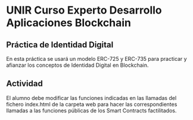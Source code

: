 # UNIR Curso Experto Desarrollo Aplicaciones Blockchain

## Práctica de Identidad Digital

En esta práctica se usará un modelo ERC-725 y ERC-735 para practicar y afianzar los conceptos de Identidad Digital en Blockchain.

## Actividad

El alumno debe modificar las funciones indicadas en las llamadas del fichero index.html de la carpeta web para hacer las correspondientes llamadas a las funciones públicas de los Smart Contracts factilitados.

